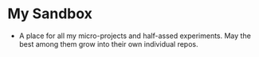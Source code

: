 # My Sandbox

* A place for all my micro-projects and half-assed experiments. May the best among them grow into their own individual repos.
